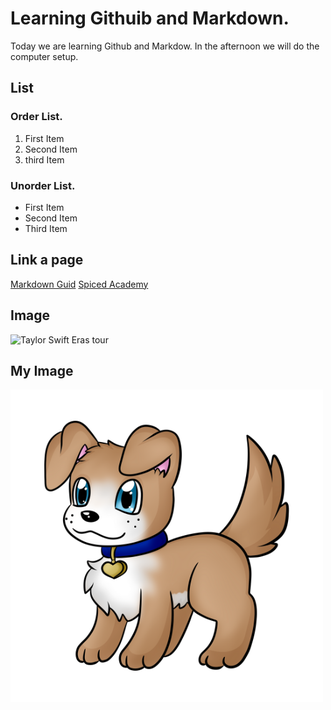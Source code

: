 # Learning Githuib and Markdown.

Today we are learning Github and Markdow. In the afternoon we will do the computer setup.


## List

### Order List.
1. First Item
2. Second Item
3. third Item

### Unorder List.
- First Item
- Second Item
- Third Item


## Link a page
[Markdown Guid](https://www.markdownguide.org/cheat-sheet/)
[Spiced Academy](https://www.spiced-academy.com/en)


## Image
![Taylor Swift Eras tour](https://upload.wikimedia.org/wikipedia/en/3/33/The_Eras_Tour_poster.jpg)

## My Image
![Dog](./Perro2.png)













